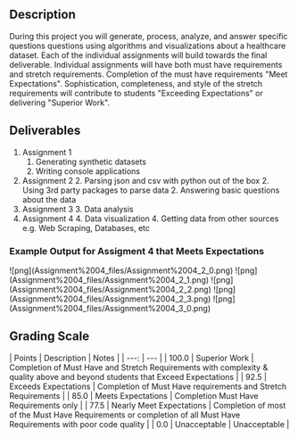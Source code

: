 
## Description

During this project you will generate, process, analyze, and answer specific questions questions using algorithms and visualizations about a healthcare dataset. Each of the individual assignments will build towards the final deliverable. Individual assignments will have both must have requirements and stretch requirements. Completion of the must have requirements "Meet Expectations". Sophistication, completeness, and style of the stretch requirements will contribute to students "Exceeding Expectations" or delivering "Superior Work".

## Deliverables

1. Assignment 1
    1. Generating synthetic datasets
    1. Writing console applications
2. Assignment 2
    2. Parsing json and csv with python out of the box
    2. Using 3rd party packages to parse data
    2. Answering basic questions about the data
3. Assignment 3
    3. Data analysis
4. Assignment 4
    4. Data visualization
    4. Getting data from other sources e.g. Web Scraping, Databases, etc

### Example Output for Assigment 4 that **Meets Expectations**

<div backgrond-color="rgba(255, 255, 255, 0)">
![png](Assignment%2004_files/Assignment%2004_2_0.png)
![png](Assignment%2004_files/Assignment%2004_2_1.png)
![png](Assignment%2004_files/Assignment%2004_2_2.png)
![png](Assignment%2004_files/Assignment%2004_2_3.png)
![png](Assignment%2004_files/Assignment%2004_3_0.png)
</div>

## Grading Scale

| Points | Description | Notes |
| ---: | --- |
| 100.0 | Superior Work | Completion of Must Have and Stretch Requirements with complexity & quality above and beyond students that Exceed Expectations |
| 92.5 | Exceeds Expectations | Completion of Must Have requirements and Stretch Requirements |
| 85.0 | Meets Expectations | Completion Must Have Requirements only |
| 77.5 | Nearly Meet Expectations | Completion of most of the Must Have Requirements or completion of all Must Have Requirements with poor code quality |
| 0.0 | Unacceptable | Unacceptable |